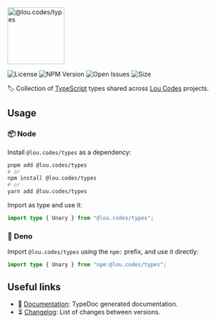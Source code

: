 <img id="logo" alt="@lou.codes/types" src="https://lou.codes/logos/lou_codes_types.svg" height="128" />

![License][license-badge] ![NPM Version][npm-version-badge]
![Open Issues][open-issues-badge] ![Size][size-badge]

🏷️ Collection of [TypeScript][typescript] types shared across [Lou
Codes][lou.codes] projects.

## Usage

### 📦 Node

Install `@lou.codes/types` as a dependency:

```bash
pnpm add @lou.codes/types
# or
npm install @lou.codes/types
# or
yarn add @lou.codes/types
```

Import as type and use it:

```typescript
import type { Unary } from "@lou.codes/types";
```

### 🦕 Deno

Import `@lou.codes/types` using the `npm:` prefix, and use it directly:

```typescript
import type { Unary } from "npm:@lou.codes/types";
```

## Useful links

-   📝 [Documentation][documentation]: TypeDoc generated documentation.
-   ⏳ [Changelog][changelog]: List of changes between versions.

<!-- Reference -->

[changelog]:
	https://github.com/loucyx/libraries/blob/main/packages/@lou.codes/types/CHANGELOG.md
[documentation]: https://lou.codes/libraries/lou_codes_types/
[license-badge]:
	https://img.shields.io/npm/l/@lou.codes/types.svg?labelColor=666&color=0a8
[npm-version-badge]:
	https://img.shields.io/npm/v/@lou.codes/types.svg?labelColor=666&color=0a8
[open-issues-badge]:
	https://img.shields.io/github/issues/loucyx/libraries.svg?labelColor=666&color=0a8
[size-badge]:
	https://img.shields.io/badge/dynamic/json?label=size&labelColor=666&color=0a8&suffix=KiB&query=%24.size&url=https%3A%2F%2Fraw.githubusercontent.com%2Floucyx%2Flibraries%2Fmain%2Fpackages%2F%40lou.codes%2Ftypes%2Fpackage.json
[typescript]: https://www.typescriptlang.org/
[lou.codes]: https://lou.codes
